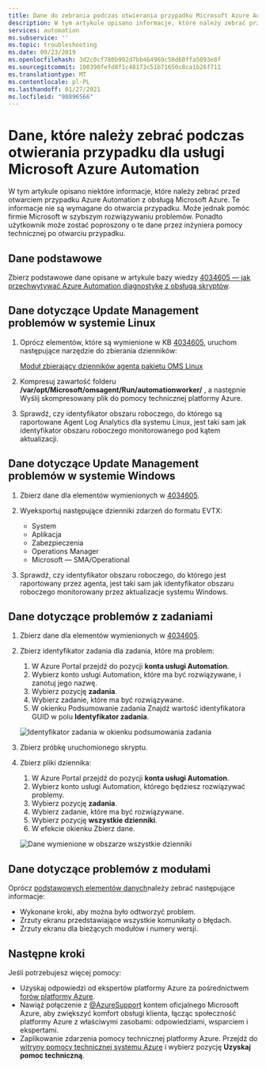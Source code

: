 ```yaml
---
title: Dane do zebrania podczas otwierania przypadku Microsoft Azure Automation | Microsoft Docs
description: W tym artykule opisano informacje, które należy zebrać przed otwarciem przypadku Azure Automation z obsługą Microsoft Azure.
services: automation
ms.subservice: ''
ms.topic: troubleshooting
ms.date: 09/23/2019
ms.openlocfilehash: 3d2c0cf780b992d7bb464969c50d60ffa5093e8f
ms.sourcegitcommit: 100390fefd8f1c48173c51b71650c8ca1b26f711
ms.translationtype: MT
ms.contentlocale: pl-PL
ms.lasthandoff: 01/27/2021
ms.locfileid: "98896566"
---
```

# <a name="data-to-collect-when-opening-a-case-for-microsoft-azure-automation"></a>Dane, które należy zebrać podczas otwierania przypadku dla usługi Microsoft Azure Automation

W tym artykule opisano niektóre informacje, które należy zebrać przed otwarciem przypadku Azure Automation z obsługą Microsoft Azure. Te informacje nie są wymagane do otwarcia przypadku. Może jednak pomóc firmie Microsoft w szybszym rozwiązywaniu problemów. Ponadto użytkownik może zostać poproszony o te dane przez inżyniera pomocy technicznej po otwarciu przypadku.

## <a name="basic-data"></a>Dane podstawowe

Zbierz podstawowe dane opisane w artykule bazy wiedzy [4034605 — jak przechwytywać Azure Automation diagnostykę z obsługą skryptów](https://support.microsoft.com/help/4034605/how-to-capture-azure-automation-scripted-diagnostics).

## <a name="data-for-update-management-issues-on-linux"></a>Dane dotyczące Update Management problemów w systemie Linux

1. Oprócz elementów, które są wymienione w KB [4034605](https://support.microsoft.com/help/4034605/how-to-capture-azure-automation-scripted-diagnostics), uruchom następujące narzędzie do zbierania dzienników:

   [Moduł zbierający dzienników agenta pakietu OMS Linux](https://github.com/Microsoft/OMS-Agent-for-Linux/blob/master/tools/LogCollector/OMS_Linux_Agent_Log_Collector.md)
 
2. Kompresuj zawartość folderu **/var/opt/Microsoft/omsagent/Run/automationworker/** , a następnie Wyślij skompresowany plik do pomocy technicznej platformy Azure.
 
3. Sprawdź, czy identyfikator obszaru roboczego, do którego są raportowane Agent Log Analytics dla systemu Linux, jest taki sam jak identyfikator obszaru roboczego monitorowanego pod kątem aktualizacji.

## <a name="data-for-update-management-issues-on-windows"></a>Dane dotyczące Update Management problemów w systemie Windows

1. Zbierz dane dla elementów wymienionych w [4034605](https://support.microsoft.com/help/4034605/how-to-capture-azure-automation-scripted-diagnostics).

2. Wyeksportuj następujące dzienniki zdarzeń do formatu EVTX:

   * System
   * Aplikacja
   * Zabezpieczenia
   * Operations Manager
   * Microsoft — SMA/Operational

3. Sprawdź, czy identyfikator obszaru roboczego, do którego jest raportowany przez agenta, jest taki sam jak identyfikator obszaru roboczego monitorowany przez aktualizacje systemu Windows.

## <a name="data-for-job-issues"></a>Dane dotyczące problemów z zadaniami

1. Zbierz dane dla elementów wymienionych w [4034605](https://support.microsoft.com/help/4034605/how-to-capture-azure-automation-scripted-diagnostics).

2. Zbierz identyfikator zadania dla zadania, które ma problem:

   1. W Azure Portal przejdź do pozycji **konta usługi Automation**.
   2. Wybierz konto usługi Automation, które ma być rozwiązywane, i zanotuj jego nazwę.
   3. Wybierz pozycję **zadania**.
   4. Wybierz zadanie, które ma być rozwiązywane.
   5. W okienku Podsumowanie zadania Znajdź wartość identyfikatora GUID w polu **Identyfikator zadania**.

   ![Identyfikator zadania w okienku podsumowania zadania](media/collect-data-microsoft-azure-automation-case/job-summary-job-id.png)

3. Zbierz próbkę uruchomionego skryptu.

4. Zbierz pliki dziennika:

   1. W Azure Portal przejdź do pozycji **konta usługi Automation**.
   2. Wybierz konto usługi Automation, którego będziesz rozwiązywać problemy.
   3. Wybierz pozycję **zadania**.
   4. Wybierz zadanie, które ma być rozwiązywane.
   5. Wybierz pozycję **wszystkie dzienniki**.
   6. W efekcie okienku Zbierz dane.

   ![Dane wymienione w obszarze wszystkie dzienniki](media/collect-data-microsoft-azure-automation-case/all-logs-data.png)

## <a name="data-for-module-issues"></a>Dane dotyczące problemów z modułami

Oprócz [podstawowych elementów danych](#basic-data)należy zebrać następujące informacje:

* Wykonane kroki, aby można było odtworzyć problem.
* Zrzuty ekranu przedstawiające wszystkie komunikaty o błędach.
* Zrzuty ekranu dla bieżących modułów i numery wersji.

## <a name="next-steps"></a>Następne kroki

Jeśli potrzebujesz więcej pomocy:

* Uzyskaj odpowiedzi od ekspertów platformy Azure za pośrednictwem [forów platformy Azure](https://azure.microsoft.com/support/forums/).
* Nawiąż połączenie z [@AzureSupport](https://twitter.com/azuresupport) kontem oficjalnego Microsoft Azure, aby zwiększyć komfort obsługi klienta, łącząc społeczność platformy Azure z właściwymi zasobami: odpowiedziami, wsparciem i ekspertami.
* Zaplikowanie zdarzenia pomocy technicznej platformy Azure. Przejdź do [witryny pomocy technicznej systemu Azure](https://azure.microsoft.com/support/options/) i wybierz pozycję **Uzyskaj pomoc techniczną**.
